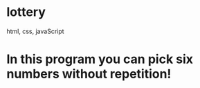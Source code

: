 # lottery
html, css, javaScript

<h1> In this program you can pick six numbers without repetition!</h1>
